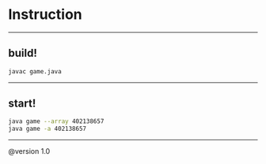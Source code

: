 # Instruction

---

## build!

```sh
javac game.java
```

---

## start!

```sh
java game --array 402138657
java game -a 402138657
```

---

@version 1.0
